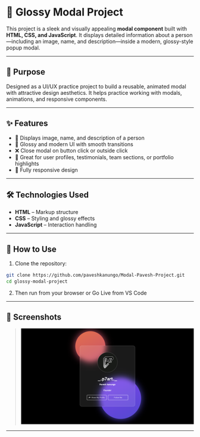 # 💬 Glossy Modal Project

This project is a sleek and visually appealing **modal component** built with **HTML, CSS, and JavaScript**. It displays detailed information about a person—including an image, name, and description—inside a modern, glossy-style popup modal.

---

## 🎯 Purpose

Designed as a UI/UX practice project to build a reusable, animated modal with attractive design aesthetics. It helps practice working with modals, animations, and responsive components.

---

## ✨ Features

- 📸 Displays image, name, and description of a person
- 🌟 Glossy and modern UI with smooth transitions
- ❌ Close modal on button click or outside click
- 💬 Great for user profiles, testimonials, team sections, or portfolio highlights
- 📱 Fully responsive design

---

## 🛠 Technologies Used

- **HTML** – Markup structure
- **CSS** – Styling and glossy effects
- **JavaScript** – Interaction handling

---

## 🚀 How to Use

1. Clone the repository:

```bash
git clone https://github.com/paveshkanungo/Modal-Pavesh-Project.git
cd glossy-modal-project
```

2. Then run from your browser or Go Live from VS Code

---

## 🌟 Screenshots

> ![Image](./assets/Image.png)

---


